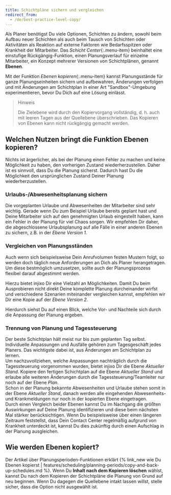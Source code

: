 ```yaml
---
title: Schichtpläne sichern und vergleichen
redirect_from:
  - /de/best-practice-level-copy/
---
```


Als Planer benötigst Du viele Optionen, Schichten zu ändern, sowohl beim Aufbau neuer Schichten als auch beim Tausch von Schichten oder Aktivitäten als Reaktion auf externe Faktoren wie Bedarfsspitzen oder Krankheit der Mitarbeiter. Das _Schicht Center_{:.menu-item} beinhaltet eine einstufige Rückgängig-Funktion, einen Planungsverlauf für einzelne Mitarbeiter, ein Konzept mehrerer Versionen von Schichtplänen, genannt **Ebenen**.

Mit der Funktion _Ebenen kopieren_{:.menu-item} kannst Planungsstände für ganze Planungseinheiten sichern und aufbewahren, Änderungen verfolgen und mit Änderungen am Schichtplan in einer Art "Sandbox"-Umgebung experimentieren, bevor Du Dich auf eine Lösung einlässt.

> Hinweis
>
> Die Zielebene wird durch den Kopiervorgang vollständig, d.&nbsp;h. auch mit leeren Tagen aus der Quellebene überschrieben. Das Kopieren von Ebenen kann nicht rückgängig gemacht werden.

## Welchen Nutzen bringt die Funktion Ebenen kopieren?

Nichts ist ärgerlicher, als bei der Planung einen Fehler zu machen und keine Möglichkeit zu haben, den vorherigen Zustand wiederherzustellen. Daher ist es sinnvoll, dass Du die Planung sicherst. Dadurch hast Du die Möglichkeit den ursprünglichen Zustand Deiner Planung wiederherzustellen.

### Urlaubs-/Abwesenheitsplanung sichern

Die vorgeplanten Urlaube und Abwesenheiten der Mitarbeiter sind sehr wichtig. Gerade wenn Du zum Beispiel Urlaube bereits geplant hast und Deine Mitarbeiter sich auf den genehmigten Urlaub eingestellt haben, kann ein Fehler in der Planung für viel Chaos sorgen.
Wir empfehlen Dir daher, die abgeschlossene Urlaubsplanung auf alle Fälle in einer anderen Ebenen zu sichern, z.B. in der _Ebene Version 1_.

### Vergleichen von Planungsständen

Auch wenn sich beispielsweise Dein Anrufvolumen festen Mustern folgt, so werden doch täglich neue Anforderungen an Dich als Planer herangetragen. Um diese bestmöglich umzusetzen, sollte auch der Planungsprozess flexibel darauf abgestimmt werden.

Hierzu bietet injixo Dir eine Vielzahl an Möglichkeiten. Damit Du beim Ausprobieren nicht direkt Deine komplette Planung durcheinander wirfst und verschiedene Szenarien miteinander vergleichen kannst, empfehlen wir Dir eine Kopie auf der _Ebene Version 2_.

Hierdurch siehst Du auf einen Blick, welche Vor- und Nachteile sich durch die Anpassung der Planung ergeben.

### Trennung von Planung und Tagessteuerung

Der beste Schichtplan hält meist nur bis zum geplanten Tag selbst. Individuelle Anpassungen und Ausfälle gehören zum Tagesgeschäft jedes Planers. Das wichtigste dabei ist, aus Änderungen am Schichtplan zu lernen.  
Um nachzuvollziehen, welche Anpassungen nachträglich durch die Tagessteuerung vorgenommen wurden, bietet injixo Dir die Ebene _Aktueller Stand_. Kopiere den fertigen Schichtplan auf die Ebene _Aktueller Stand_ und erlaube alle weiteren Änderungen durch die Tagessteuerung/Teamleiter nur noch auf der Ebene _Plan_.  
Schon in der Planung bekannte Abwesenheiten und Urlaube stehen somit in der Ebene _Aktueller Stand_, danach werden alle eingehenden Abwesenheits- und Krankmeldungen nur noch in der kopierten Ebene eingetragen.  
Durch einen Vergleich beider Ebenen kannst Du im Nachgang die größten Auswirkungen auf Deine Planung identifizieren und diese beim nächsten Mal stärker berücksichtigen. Wenn Du beispielsweise über einen längeren Zeitraum feststellst, dass Dein Contact Center regelmäßig aufgrund von Krankheit unterdeckt ist, kannst Du dies zukünftig durch einen Aufschlag in der Planung ausgleichen.

## Wie werden Ebenen kopiert?

Der Artikel über Planungsperioden-Funktionen erklärt {% link_new wie Du Ebenen kopierst | features/scheduling/planning-periods/copy-and-back-up-schedules.md %}. Wenn Du **Inhalt nach dem Kopieren löschen** wählst, kannst Du nach dem Kopieren der Schichtpläne die Planung von Grund auf neu beginnen. Wenn Du dagegen die Quellebene intakt lassen willst, stelle sicher, dass die Option nicht ausgewählt ist.

